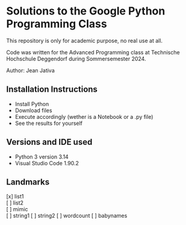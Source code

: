 # Solutions to the Google Python Programming Class  

This repository is only for academic purpose, no real use at all.  

Code was written for the Advanced Programming class at Technische Hochschule Deggendorf during Sommersemester 2024.  

Author: Jean Jativa  

## Installation Instructions  

- Install Python  
- Download files  
- Execute accordingly (wether is a Notebook or a .py file)  
- See the results for yourself  

## Versions and IDE used  

- Python 3 version 3.14  
- Visual Studio Code 1.90.2  

## Landmarks

[x] list1  
[ ] list2  
[ ] mimic  
[ ] string1 
[ ] string2
[ ] wordcount
[ ] babynames
